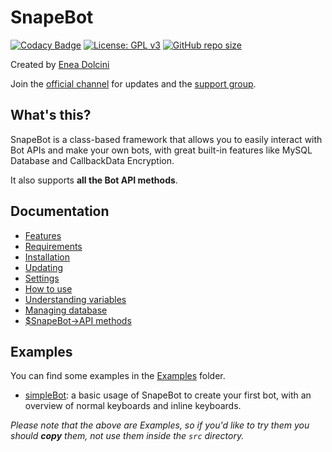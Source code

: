 # SnapeBot

[![Codacy Badge](https://api.codacy.com/project/badge/Grade/615dd3b4625e4cfca450ff35e9f1f621)](https://app.codacy.com/app/neneone/SnapeBot?utm_source=github.com&utm_medium=referral&utm_content=neneone/SnapeBot&utm_campaign=Badge_Grade_Dashboard)
[![License: GPL v3](https://img.shields.io/badge/License-GPLv3-blue.svg)](https://www.gnu.org/licenses/gpl-3.0)
[![GitHub repo size](https://img.shields.io/github/repo-size/neneone/SnapeBot?label=Repository%20size)](https://github.com/neneone/SnapeBot)

Created by <a href="https://neneone.xyz/" target="_blank">Enea Dolcini</a>

Join the <a href="https://t.me/NeneoneDev">official channel</a> for updates and the <a href="https://t.me/PHPBotSupport">support group</a>.

## What's this?

SnapeBot is a class-based framework that allows you to easily interact with Bot APIs and make your own bots, with great built-in features like MySQL Database and CallbackData Encryption.

It also supports **all the Bot API methods**.

## Documentation

* [Features](https://snapebot.neneone.xyz/features.html)
* [Requirements](https://snapebot.neneone.xyz/installation.html#requirements)
* [Installation](https://snapebot.neneone.xyz/installation.html#installation)
* [Updating](https://snapebot.neneone.xyz/update.html)
* [Settings](https://snapebot.neneone.xyz/settings.html)
* [How to use](https://snapebot.neneone.xyz/how_to_use.html)
* [Understanding variables](https://snapebot.neneone.xyz/variables.html)
* [Managing database](https://snapebot.neneone.xyz/database.html)
* [$SnapeBot->API methods](https://snapebot.neneone.xyz/API/methods.html)

## Examples

You can find some examples in the [Examples](https://github.com/neneone/SnapeBot/tree/master/Examples) folder.

* [simpleBot](https://github.com/neneone/SnapeBot/tree/master/Examples/simpleBot): a basic usage of SnapeBot to create your first bot, with an overview of normal keyboards and inline keyboards.

_Please note that the above are Examples, so if you'd like to try them you should **copy** them, not use them inside the `src` directory._
